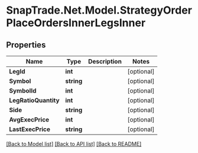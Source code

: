 # SnapTrade.Net.Model.StrategyOrderPlaceOrdersInnerLegsInner

## Properties

Name | Type | Description | Notes
------------ | ------------- | ------------- | -------------
**LegId** | **int** |  | [optional] 
**Symbol** | **string** |  | [optional] 
**SymbolId** | **int** |  | [optional] 
**LegRatioQuantity** | **int** |  | [optional] 
**Side** | **string** |  | [optional] 
**AvgExecPrice** | **int** |  | [optional] 
**LastExecPrice** | **string** |  | [optional] 

[[Back to Model list]](../README.md#documentation-for-models) [[Back to API list]](../README.md#documentation-for-api-endpoints) [[Back to README]](../README.md)

